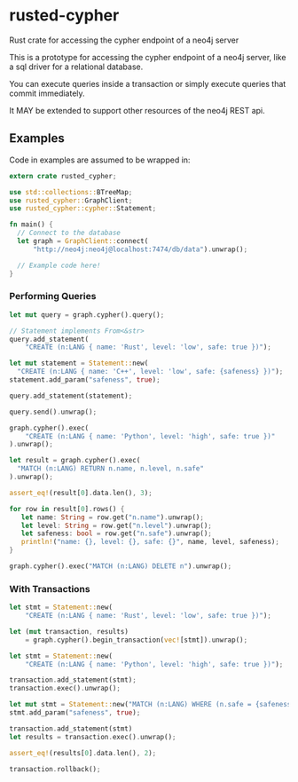 # rusted-cypher
Rust crate for accessing the cypher endpoint of a neo4j server

This is a prototype for accessing the cypher endpoint of a neo4j server, like a sql
driver for a relational database.

You can execute queries inside a transaction or simply execute queries that commit immediately.

It MAY be extended to support other resources of the neo4j REST api.

## Examples

Code in examples are assumed to be wrapped in:

```rust
extern crate rusted_cypher;

use std::collections::BTreeMap;
use rusted_cypher::GraphClient;
use rusted_cypher::cypher::Statement;

fn main() {
  // Connect to the database
  let graph = GraphClient::connect(
      "http://neo4j:neo4j@localhost:7474/db/data").unwrap();

  // Example code here!
}
```

### Performing Queries

```rust
let mut query = graph.cypher().query();

// Statement implements From<&str>
query.add_statement(
    "CREATE (n:LANG { name: 'Rust', level: 'low', safe: true })");

let mut statement = Statement::new(
  "CREATE (n:LANG { name: 'C++', level: 'low', safe: {safeness} })");
statement.add_param("safeness", true);

query.add_statement(statement);

query.send().unwrap();

graph.cypher().exec(
    "CREATE (n:LANG { name: 'Python', level: 'high', safe: true })"
).unwrap();

let result = graph.cypher().exec(
  "MATCH (n:LANG) RETURN n.name, n.level, n.safe"
).unwrap();

assert_eq!(result[0].data.len(), 3);

for row in result[0].rows() {
   let name: String = row.get("n.name").unwrap();
   let level: String = row.get("n.level").unwrap();
   let safeness: bool = row.get("n.safe").unwrap();
   println!("name: {}, level: {}, safe: {}", name, level, safeness);
}

graph.cypher().exec("MATCH (n:LANG) DELETE n").unwrap();
```

### With Transactions

```rust
let stmt = Statement::new(
    "CREATE (n:LANG { name: 'Rust', level: 'low', safe: true })");

let (mut transaction, results)
    = graph.cypher().begin_transaction(vec![stmt]).unwrap();

let stmt = Statement::new(
    "CREATE (n:LANG { name: 'Python', level: 'high', safe: true })");

transaction.add_statement(stmt);
transaction.exec().unwrap();

let mut stmt = Statement::new("MATCH (n:LANG) WHERE (n.safe = {safeness}) RETURN n");
stmt.add_param("safeness", true);

transaction.add_statement(stmt)
let results = transaction.exec().unwrap();

assert_eq!(results[0].data.len(), 2);

transaction.rollback();
```
